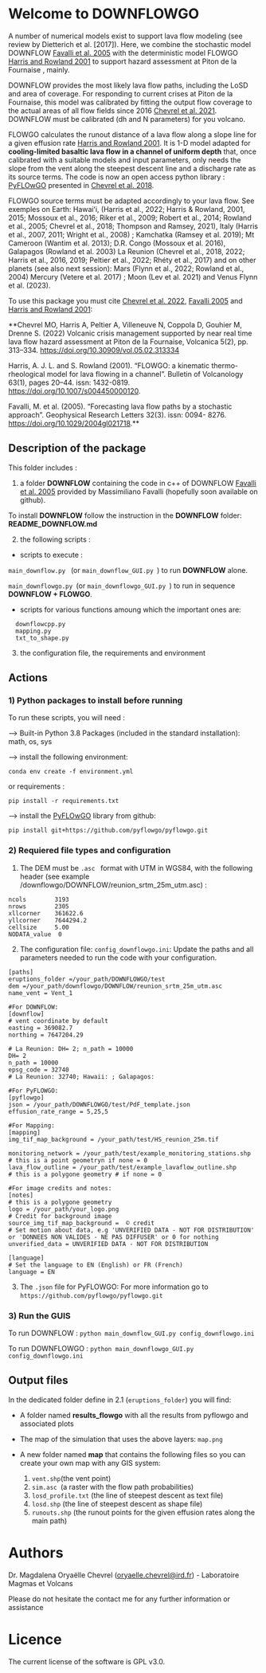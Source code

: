  # Welcome to DOWNFLOWGO

A number of numerical models exist to support lava flow modeling (see review by Dietterich et al. [2017]). 
Here, we combine the stochastic model DOWNFLOW [Favalli et al. 2005](https://doi.org/10.1029/2004gl021718) with the deterministic model FLOWGO [Harris and Rowland 2001](https://doi.org/10.1007/s004450000120) to support hazard assessment at Piton de la Fournaise , mainly.

DOWNFLOW provides the most likely lava flow paths, including the LoSD and area of coverage. 
For responding to current crises at Piton de la Fournaise, this model was calibrated by fitting the output flow coverage 
to the actual areas of all flow fields since 2016 [Chevrel et al. 2021](https://doi.org/10.5194/nhess-21-2355-2021). DOWNFLOW must be calibrated (dh and N parameters) for you volcano.

FLOWGO calculates the runout distance of a lava flow along a slope line for a given effusion rate [Harris and Rowland 2001](https://doi.org/10.1007/s004450000120). 
It is 1-D model adapted for **cooling-limited basaltic lava flow in a channel of uniform depth** that, once calibrated with a suitable models and input parameters, 
only needs the slope from the vent along the steepest descent line and a discharge rate as its source terms.
The code is now an open access python library : [PyFLOwGO](https://github.com/pyflowgo/pyflowgo.git) presented in [Chevrel et al. 2018](https://doi.org/10.1016/j.cageo.2017.11.009). 

FLOWGO source terms must be adapted accordingly to your lava flow. 
See exemples on Earth: Hawaiʻi, (Harris et al., 2022; Harris & Rowland, 2001, 2015; Mossoux et al., 2016; Riker et al., 2009; Robert et al., 2014; Rowland et al., 2005; Chevrel et al., 2018; Thompson and Ramsey, 2021), 
Italy (Harris et al., 2007, 2011; Wright et al., 2008) ; Kamchatka (Ramsey et al. 2019); Mt Cameroon (Wantim et al. 2013); D.R. Congo (Mossoux et al. 2016), Galapagos (Rowland et al. 2003) 
La Reunion  (Chevrel et al., 2018, 2022; Harris et al., 2016, 2019; Peltier et al., 2022; Rhéty et al., 2017) 
and on other planets (see also next session): Mars (Flynn et al., 2022; Rowland et al., 2004) Mercury (Vetere et al. 2017) ; 
Moon (Lev et al. 2021) and Venus Flynn et al. (2023). 

To use this package you must cite [Chevrel et al. 2022](https://doi.org/10.30909/vol.05.02.313334), [Favalli 2005](https://doi.org/10.1029/2004gl021718) and [Harris and Rowland 2001](https://doi.org/10.1007/s004450000120):

**Chevrel MO, Harris A, Peltier A, Villeneuve N, Coppola D, Gouhier M, Drenne S. (2022) 
Volcanic crisis management supported by near real time lava flow hazard assessment at Piton de la Fournaise, 
Volcanica 5(2), pp. 313–334. https://doi.org/10.30909/vol.05.02.313334

Harris, A. J. L. and S. Rowland (2001). “FLOWGO: a kinematic thermo-rheological model for lava flowing in a channel”. 
Bulletin of Volcanology 63(1), pages 20–44. issn: 1432-0819. https://doi.org/10.1007/s004450000120.

Favalli, M. et al. (2005). “Forecasting lava flow paths by a stochastic approach”. Geophysical Research Letters 32(3). 
issn: 0094- 8276. https://doi.org/10.1029/2004gl021718.**


## Description of the package 
This folder includes :

1) a folder **DOWNFLOW** containing the code in c++ of DOWNFLOW [Favalli et al. 2005](https://doi.org/10.1029/2004gl021718) 
provided by Massimiliano Favalli (hopefully soon available on github).

To install **DOWNFLOW** follow the instruction in the **DOWNFLOW** folder: **README_DOWNFLOW.md** 


2) the following scripts :

- scripts to execute :

``` main_downflow.py  ``` (or ``` main_downflow_GUI.py  ```)  to run **DOWNFLOW** alone.

 ``` main_downflowgo.py  ```(or ``` main_downflowgo_GUI.py  ```)   to run in sequence **DOWNFLOW + FLOWGO**. 


- scripts for various functions amoung which the important ones are:
```
  downflowcpp.py
  mapping.py
  txt_to_shape.py
  ```

3) the configuration file, the requirements and environment

## Actions

### 1) Python packages to install before running

To run these scripts, you will need :

--> Built-in Python 3.8 Packages (included in the standard installation): math, os, sys


--> install the following environment:

```conda env create -f environment.yml```

or requirements :

```pip install -r requirements.txt```

--> install the [PyFLOwGO](https://github.com/pyflowgo/pyflowgo.git) library from github:

```pip install git+https://github.com/pyflowgo/pyflowgo.git   ```


### 2) Requiered file types and configuration

1) The DEM must be  ```.asc ``` format with UTM in WGS84, with the following header (see example /downflowgo/DOWNFLOW/reunion_srtm_25m_utm.asc) :
```
ncols        3193
nrows        2305
xllcorner    361622.6
yllcorner    7644294.2
cellsize     5.00
NODATA_value  0
 ```

2) The configuration file: ```config_downflowgo.ini```:
Update the paths and all parameters needed to run the code with your configuration.
```
[paths]
eruptions_folder =/your_path/DOWNFLOWGO/test
dem =/your_path/downflowgo/DOWNFLOW/reunion_srtm_25m_utm.asc
name_vent = Vent_1

#For DOWNFLOW:
[downflow]
# vent coordinate by default
easting = 369082.7
northing = 7647204.29

# La Reunion: DH= 2; n_path = 10000
DH= 2
n_path = 10000
epsg_code = 32740
# La Reunion: 32740; Hawaii: ; Galapagos:

#For PyFLOWGO:
[pyflowgo]
json = /your_path/DOWNFLOWGO/test/PdF_template.json
effusion_rate_range = 5,25,5

#For Mapping:
[mapping]
img_tif_map_background = /your_path/test/HS_reunion_25m.tif

monitoring_network = /your_path/test/example_monitoring_stations.shp
# this is a point geometryn if none = 0
lava_flow_outline = /your_path/test/example_lavaflow_outline.shp
# this is a polygone geometry # if none = 0

#For image credits and notes:
[notes]
# this is a polygone geometry
logo = /your_path/your_logo.png
# Credit for background image
source_img_tif_map_background =  © credit 
# Set motion about data, e.g 'UNVERIFIED DATA - NOT FOR DISTRIBUTION' or 'DONNEES NON VALIDES - NE PAS DIFFUSER' or 0 for nothing
unverified_data = UNVERIFIED DATA - NOT FOR DISTRIBUTION

[language]
# Set the language to EN (English) or FR (French)
language = EN

```
3) The ```.json``` file for PyFLOWGO:
For more information go to ```https://github.com/pyflowgo/pyflowgo.git ```

### 3) Run the GUIS

To run DOWNFLOW :
 ``` python main_downflow_GUI.py config_downflowgo.ini ```

To run DOWNFLOWGO :
 ``` python main_downflowgo_GUI.py config_downflowgo.ini ```

## Output files

In the dedicated folder define in 2.1 (```eruptions_folder```) you will find:
* A folder named **results_flowgo** with all the results from pyflowgo and associated plots
* The map of the simulation that uses the above layers: ```map.png```
* A new folder named **map** that contains the following files so you can create your own map with any GIS system:

  1) ```vent.shp```(the vent point)
  2) ```sim.asc ```(a raster with the flow path probabilities)
  3) ```losd_profile.txt``` (the line of steepest descent as text file)
  4) ```losd.shp``` (the line of steepest descent as shape file)
  5) ```runouts.shp``` (the runout points for the given effusion rates along the main path)

    
#  Authors
 Dr. Magdalena Oryaëlle Chevrel (oryaelle.chevrel@ird.fr) - Laboratoire Magmas et Volcans

Please do not hesitate the contact me for any further information or assistance

# Licence
The current license of the software is GPL v3.0.